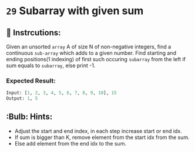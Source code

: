 # `29` **Subarray with given sum**

## :pencil: Instrcutions:

Given an unsorted `array` A of size N of non-negative integers, find a continuous `sub-array`
which adds to a given number. Find starting and ending positions(1 indexing) of first such
occuring `subarray` from the left if sum equals to `subarray`, else print -1.

### Expected Result:

```py
Input: [1, 2, 3, 4, 5, 6, 7, 8, 9, 10], 15
Output: 1, 5
```
## :Bulb: Hints:


+ Adjust the start and end index, in each step increase start or end idx.
+ If sum is bigger than K, remove element from the start idx from the sum.
+ Else add element from the end idx to the sum.